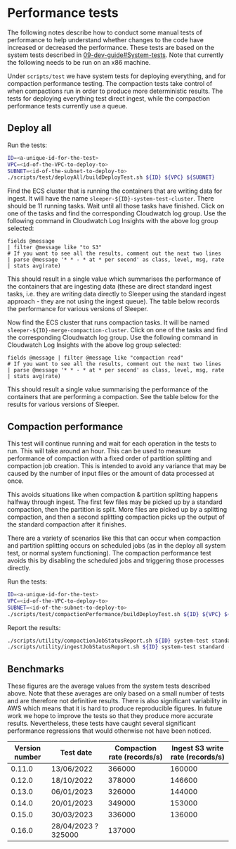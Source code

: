 Performance tests
=================

The following notes describe how to conduct some manual tests of performance to help understand whether changes to the
code have increased or decreased the performance. These tests are based on the system tests described in
[09-dev-guide#System-tests](09-dev-guide.md#System-tests). Note that currently the following needs to be run on
an x86 machine.

Under `scripts/test` we have system tests for deploying everything, and for compaction performance testing. The
compaction tests take control of when compactions run in order to produce more deterministic results. The tests for
deploying everything test direct ingest, while the compaction performance tests currently use a queue.

## Deploy all

Run the tests:

```bash
ID=<a-unique-id-for-the-test>
VPC=<id-of-the-VPC-to-deploy-to>
SUBNET=<id-of-the-subnet-to-deploy-to>
./scripts/test/deployAll/buildDeployTest.sh ${ID} ${VPC} ${SUBNET}
```

Find the ECS cluster that is running the containers that are writing data for ingest. It will have the name
`sleeper-${ID}-system-test-cluster`. There should be 11 running tasks. Wait until all those tasks have finished.
Click on one of the tasks and find the corresponding Cloudwatch log group. Use the following command in
Cloudwatch Log Insights with the above log group selected:

```
fields @message 
| filter @message like "to S3"
# If you want to see all the results, comment out the next two lines
| parse @message '* * - * at * per second' as class, level, msg, rate
| stats avg(rate)
```

This should result in a single value which summarises the performance of the containers that are ingesting data
(these are direct standard ingest tasks, i.e. they are writing data directly to Sleeper using the standard ingest
approach - they are not using the ingest queue). The table below records the performance for various versions of
Sleeper.

Now find the ECS cluster that runs compaction tasks. It will be named `sleeper-${ID}-merge-compaction-cluster`.
Click on one of the tasks and find the corresponding Cloudwatch log group. Use the following command in Cloudwatch
Log Insights with the above log group selected:

```
fields @message | filter @message like "compaction read"
# If you want to see all the results, comment out the next two lines
| parse @message '* * - * at * per second' as class, level, msg, rate
| stats avg(rate)
```

This should result a single value summarising the performance of the containers that are performing a compaction. See
the table below for the results for various versions of Sleeper.

## Compaction performance

This test will continue running and wait for each operation in the tests to run. This will take around an hour. This
can be used to measure performance of compaction with a fixed order of partition splitting and compaction job creation.
This is intended to avoid any variance that may be caused by the number of input files or the amount of data processed
at once.

This avoids situations like when compaction & partition splitting happens halfway through ingest. The first few files
may be picked up by a standard compaction, then the partition is split. More files are picked up by a splitting
compaction, and then a second splitting compaction picks up the output of the standard compaction after it finishes.

There are a variety of scenarios like this that can occur when compaction and partition splitting occurs on scheduled
jobs (as in the deploy all system test, or normal system functioning). The compaction performance test avoids this by
disabling the scheduled jobs and triggering those processes directly.

Run the tests:

```bash
ID=<a-unique-id-for-the-test>
VPC=<id-of-the-VPC-to-deploy-to>
SUBNET=<id-of-the-subnet-to-deploy-to>
./scripts/test/compactionPerformance/buildDeployTest.sh ${ID} ${VPC} ${SUBNET}
```

Report the results:

```bash
./scripts/utility/compactionJobStatusReport.sh ${ID} system-test standard -a
./scripts/utility/ingestJobStatusReport.sh ${ID} system-test standard -a
```

## Benchmarks

These figures are the average values from the system tests described above. Note that these averages are only based on
a small number of tests and are therefore not definitive results. There is also significant variability in AWS which
means that it is hard to produce reproducible figures. In future work we hope to improve the tests so that they produce
more accurate results. Nevertheless, these tests have caught several significant performance regressions that would
otherwise not have been noticed.

| Version number | Test date  | Compaction rate (records/s) | Ingest S3 write rate (records/s) |
|----------------|------------|-----------------------------|----------------------------------|
| 0.11.0         | 13/06/2022 | 366000                      | 160000                           |
| 0.12.0         | 18/10/2022 | 378000                      | 146600                           |
| 0.13.0         | 06/01/2023 | 326000                      | 144000                           |
| 0.14.0         | 20/01/2023 | 349000                      | 153000                           |
| 0.15.0         | 30/03/2023 | 336000                      | 136000                           |
| 0.16.0         | 28/04/2023 ? 325000                      | 137000                           |
